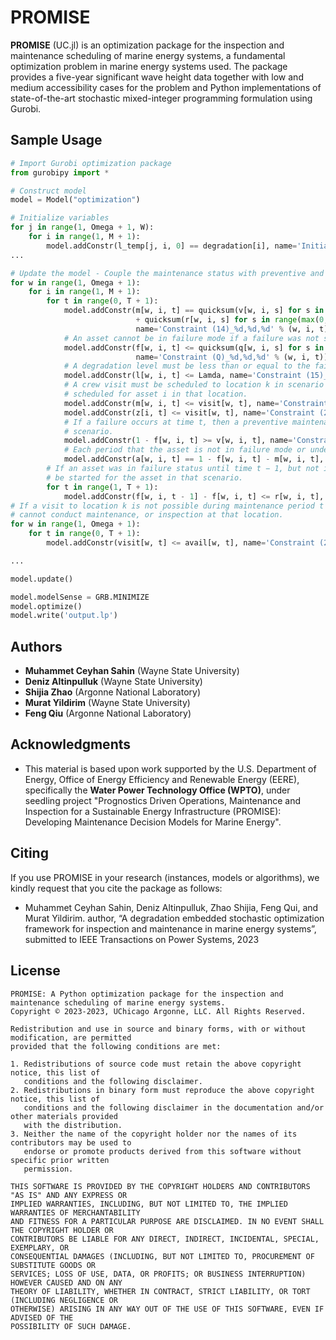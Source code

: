 # PROMISE

**PROMISE** (UC.jl) is an optimization package for the inspection and maintenance scheduling of marine energy systems, a fundamental optimization problem in marine energy systems used. The package provides a five-year significant wave height data together with low and medium accessibility cases for the problem and Python implementations of state-of-the-art stochastic mixed-integer programming formulation using Gurobi.


## Sample Usage

```python
# Import Gurobi optimization package
from gurobipy import *

# Construct model
model = Model("optimization")

# Initialize variables
for j in range(1, Omega + 1, W):
    for i in range(1, M + 1):
        model.addConstr(l_temp[j, i, 0] == degradation[i], name='Initialization (1)_%d,%d' % (j, i))
...

# Update the model - Couple the maintenance status with preventive and corrective maintenance decisions.
for w in range(1, Omega + 1):
    for i in range(1, M + 1):
        for t in range(0, T + 1):
            model.addConstr(m[w, i, t] == quicksum(v[w, i, s] for s in range(max(0, t - Y_p + 1), t + 1))
                            + quicksum(r[w, i, s] for s in range(max(0, t - Y_c + 1), t + 1)),
                            name='Constraint (14)_%d,%d,%d' % (w, i, t))
            # An asset cannot be in failure mode if a failure was not started until time t.
            model.addConstr(f[w, i, t] <= quicksum(q[w, i, s] for s in range(0, t + 1)),
                            name='Constraint (Q)_%d,%d,%d' % (w, i, t))
            # A degradation level must be less than or equal to the failure threshold
            model.addConstr(l[w, i, t] <= Lamda, name='Constraint (15)_%d,%d,%d' % (w, i, t))
            # A crew visit must be scheduled to location k in scenario w, if a maintenance or an inspection is
            # scheduled for asset i in that location.
            model.addConstr(m[w, i, t] <= visit[w, t], name='Constraint (20)_%d,%d,%d' % (w, i, t))
            model.addConstr(z[i, t] <= visit[w, t], name='Constraint (21)_%d,%d,%d' % (w, i, t))
            # If a failure occurs at time t, then a preventive maintenance cannot be started for the asset in that
            # scenario.
            model.addConstr(1 - f[w, i, t] >= v[w, i, t], name='Constraint (16)_%d,%d,%d' % (w, i, t))
            # Each period that the asset is not in failure mode or under maintenance, the asset is available.
            model.addConstr(a[w, i, t] == 1 - f[w, i, t] - m[w, i, t], name='Availability_%d,%d,%d' % (w, i, t))
        # If an asset was in failure status until time t − 1, but not in time t, then a corrective maintenance must
        # be started for the asset in that scenario.
        for t in range(1, T + 1):
            model.addConstr(f[w, i, t - 1] - f[w, i, t] <= r[w, i, t], name='Constraint (17)_%d,%d,%d' % (w, i, t))
# If a visit to location k is not possible during maintenance period t in scenario w, then the maintenance crew
# cannot conduct maintenance, or inspection at that location.
for w in range(1, Omega + 1):
    for t in range(0, T + 1):
        model.addConstr(visit[w, t] <= avail[w, t], name='Constraint (22)_%d,%d' % (w, t))

...

model.update()

model.modelSense = GRB.MINIMIZE
model.optimize()
model.write('output.lp')
```

## Authors
* **Muhammet Ceyhan Sahin** (Wayne State University)
* **Deniz Altinpulluk** (Wayne State University)
* **Shijia Zhao** (Argonne National Laboratory)
* **Murat Yildirim** (Wayne State University)
* **Feng Qiu** (Argonne National Laboratory)

## Acknowledgments

* This material is based upon work supported by the U.S. Department of Energy, Office of Energy Efficiency and Renewable Energy (EERE), specifically the **Water Power Technology Office (WPTO)**, under seedling project "Prognostics Driven Operations, Maintenance and Inspection for a Sustainable Energy Infrastructure (PROMISE): Developing Maintenance Decision Models for Marine Energy". 

## Citing

If you use PROMISE in your research (instances, models or algorithms), we kindly request that you cite the package as follows:

* Muhammet Ceyhan Sahin, Deniz Altinpulluk, Zhao Shijia, Feng Qui, and Murat Yildirim. author, “A degradation embedded stochastic optimization framework for inspection and maintenance in marine energy systems”, submitted to IEEE Transactions on Power Systems, 2023


## License

```text
PROMISE: A Python optimization package for the inspection and maintenance scheduling of marine energy systems.
Copyright © 2023-2023, UChicago Argonne, LLC. All Rights Reserved.

Redistribution and use in source and binary forms, with or without modification, are permitted
provided that the following conditions are met:

1. Redistributions of source code must retain the above copyright notice, this list of
   conditions and the following disclaimer.
2. Redistributions in binary form must reproduce the above copyright notice, this list of
   conditions and the following disclaimer in the documentation and/or other materials provided
   with the distribution.
3. Neither the name of the copyright holder nor the names of its contributors may be used to
   endorse or promote products derived from this software without specific prior written
   permission.

THIS SOFTWARE IS PROVIDED BY THE COPYRIGHT HOLDERS AND CONTRIBUTORS "AS IS" AND ANY EXPRESS OR
IMPLIED WARRANTIES, INCLUDING, BUT NOT LIMITED TO, THE IMPLIED WARRANTIES OF MERCHANTABILITY
AND FITNESS FOR A PARTICULAR PURPOSE ARE DISCLAIMED. IN NO EVENT SHALL THE COPYRIGHT HOLDER OR
CONTRIBUTORS BE LIABLE FOR ANY DIRECT, INDIRECT, INCIDENTAL, SPECIAL, EXEMPLARY, OR
CONSEQUENTIAL DAMAGES (INCLUDING, BUT NOT LIMITED TO, PROCUREMENT OF SUBSTITUTE GOODS OR
SERVICES; LOSS OF USE, DATA, OR PROFITS; OR BUSINESS INTERRUPTION) HOWEVER CAUSED AND ON ANY
THEORY OF LIABILITY, WHETHER IN CONTRACT, STRICT LIABILITY, OR TORT (INCLUDING NEGLIGENCE OR
OTHERWISE) ARISING IN ANY WAY OUT OF THE USE OF THIS SOFTWARE, EVEN IF ADVISED OF THE
POSSIBILITY OF SUCH DAMAGE.
```
